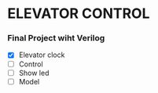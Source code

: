 # ELEVATOR CONTROL

### Final Project wiht Verilog

- [X] Elevator clock
- [ ] Control
- [ ] Show led
- [ ] Model
